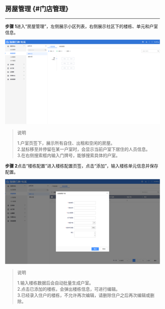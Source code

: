 ## 房屋管理 {#门店管理}

---

**步骤 1**进入“房屋管理”，左侧展示小区列表，右侧展示社区下的楼栋、单元和户室信息。

![](/assets/fang-wu-guan-li.png)

> 说明
>
> 1.户室页签下，展示所有自住、出租和空闲的房屋。  
> 2.鼠标移至并停留在某一户室时，会显示当前户室下居住的人员信息。  
> 3.在右侧搜索框内输入门牌号，能够搜索具体的户室。

**步骤 2**点击“楼栋配置”进入楼栋配置页签，点击“添加”，输入楼栋单元信息并保存配置。

![](/assets/lou-dong-tian-jia.png)

> 说明
>
> 1.输入楼栋数据后会自动批量生成户室。  
> 2.点击已添加的楼栋，会弹出楼栋信息，可进行编辑。  
> 3.已经录入住户的楼栋，不允许再次编辑，请删除住户之后再次编辑或删除。



